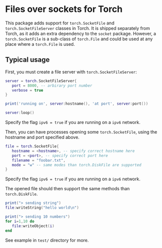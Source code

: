 # Files over sockets for Torch

This package adds support for `torch.SocketFile` and
`torch.SocketFileServer` classes in Torch. It is shipped separately from
Torch, as it adds an extra dependency to the `socket` package. However, a
`torch.SocketFile` is a sub-class of `torch.File` and could be used at any
place where a `torch.File` is used.

## Typical usage

First, you must create a file server with `torch.SocketFileServer`:
```lua
server = torch.SocketFileServer{
   port = 8000, -- arbirary port number
   verbose = true   
}

print('running on', server:hostname(), 'at port', server:port())

server:loop()
```

Specify the flag `ipv6 = true` if you are running on a `ipv6` network.

Then, you can have processes opening some `torch.SocketFile`, using the
hostname and port specified above.

```lua
file = torch.SocketFile{
   hostname = <hostname>, -- specify correct hostname here
   port = <port>, -- specify correct port here
   filename = "foobar.txt",
   mode = "w" -- same modes than torch.DiskFile are supported
}
```

Specify the flag `ipv6 = true` if you are running on a `ipv6` network.

The opened file should then support the same methods than `torch.DiskFile`.
```lua
print("> sending string")
file:writeString("hello world\n")

print("> sending 10 numbers")
for i=1,10 do
   file:writeObject(i)
end
```

See example in `test/` directory for more.
